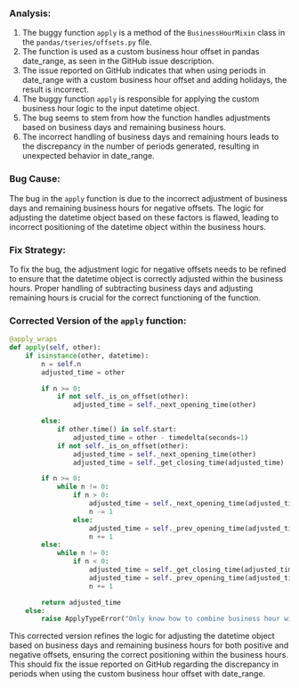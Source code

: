 ### Analysis:
1. The buggy function `apply` is a method of the `BusinessHourMixin` class in the `pandas/tseries/offsets.py` file.
2. The function is used as a custom business hour offset in pandas date_range, as seen in the GitHub issue description.
3. The issue reported on GitHub indicates that when using periods in date_range with a custom business hour offset and adding holidays, the result is incorrect.
4. The buggy function `apply` is responsible for applying the custom business hour logic to the input datetime object.
5. The bug seems to stem from how the function handles adjustments based on business days and remaining business hours.
6. The incorrect handling of business days and remaining hours leads to the discrepancy in the number of periods generated, resulting in unexpected behavior in date_range.
  

### Bug Cause:
The bug in the `apply` function is due to the incorrect adjustment of business days and remaining business hours for negative offsets. The logic for adjusting the datetime object based on these factors is flawed, leading to incorrect positioning of the datetime object within the business hours.

### Fix Strategy:
To fix the bug, the adjustment logic for negative offsets needs to be refined to ensure that the datetime object is correctly adjusted within the business hours. Proper handling of subtracting business days and adjusting remaining hours is crucial for the correct functioning of the function.

### Corrected Version of the `apply` function:
```python
@apply_wraps
def apply(self, other):
    if isinstance(other, datetime):
        n = self.n
        adjusted_time = other

        if n >= 0:
            if not self._is_on_offset(other):
                adjusted_time = self._next_opening_time(other)

        else:
            if other.time() in self.start:
                adjusted_time = other - timedelta(seconds=1)
            if not self._is_on_offset(other):
                adjusted_time = self._next_opening_time(other)
                adjusted_time = self._get_closing_time(adjusted_time)

        if n >= 0:
            while n != 0:
                if n > 0:
                    adjusted_time = self._next_opening_time(adjusted_time)
                    n -= 1
                else:
                    adjusted_time = self._prev_opening_time(adjusted_time)
                    n += 1
        else:
            while n != 0:
                if n < 0:
                    adjusted_time = self._get_closing_time(adjusted_time)
                    adjusted_time = self._prev_opening_time(adjusted_time)
                    n += 1

        return adjusted_time
    else:
        raise ApplyTypeError("Only know how to combine business hour with datetime")
```

This corrected version refines the logic for adjusting the datetime object based on business days and remaining business hours for both positive and negative offsets, ensuring the correct positioning within the business hours. This should fix the issue reported on GitHub regarding the discrepancy in periods when using the custom business hour offset with date_range.